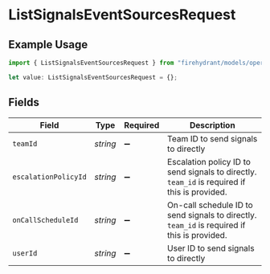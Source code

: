 # ListSignalsEventSourcesRequest

## Example Usage

```typescript
import { ListSignalsEventSourcesRequest } from "firehydrant/models/operations";

let value: ListSignalsEventSourcesRequest = {};
```

## Fields

| Field                                                                                        | Type                                                                                         | Required                                                                                     | Description                                                                                  |
| -------------------------------------------------------------------------------------------- | -------------------------------------------------------------------------------------------- | -------------------------------------------------------------------------------------------- | -------------------------------------------------------------------------------------------- |
| `teamId`                                                                                     | *string*                                                                                     | :heavy_minus_sign:                                                                           | Team ID to send signals to directly                                                          |
| `escalationPolicyId`                                                                         | *string*                                                                                     | :heavy_minus_sign:                                                                           | Escalation policy ID to send signals to directly. `team_id` is required if this is provided. |
| `onCallScheduleId`                                                                           | *string*                                                                                     | :heavy_minus_sign:                                                                           | On-call schedule ID to send signals to directly. `team_id` is required if this is provided.  |
| `userId`                                                                                     | *string*                                                                                     | :heavy_minus_sign:                                                                           | User ID to send signals to directly                                                          |